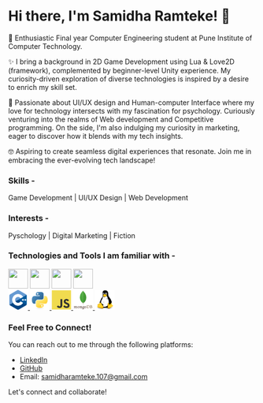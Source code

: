 <h1> <b> Hi there, I'm Samidha Ramteke! 👋  </b> </h1>

🚀 Enthusiastic Final year Computer Engineering student at Pune Institute of Computer Technology.

✨ I bring a background in 2D Game Development using Lua & Love2D (framework), complemented by beginner-level Unity experience. My curiosity-driven exploration of diverse technologies is inspired by a desire to enrich my skill set.

🌟 Passionate about UI/UX design and Human-computer Interface where my love for technology intersects with my fascination for psychology. Curiously venturing into the realms of Web development and Competitive programming. On the side, I'm also indulging my curiosity in marketing, eager to discover how it blends with my tech insights.

🤓 Aspiring to create seamless digital experiences that resonate. Join me in embracing the ever-evolving tech landscape! 

### Skills -
Game Development | UI/UX Design | Web Development 
### Interests -
Pyschology | Digital Marketing | Fiction 
### Technologies and Tools I am familiar with - 
<div>
<img height="40" width="40" src="https://img.icons8.com/color/48/000000/visual-studio-code-2019.png"/> 
 <img height="40" width="40" src="https://img.icons8.com/color/48/000000/pycharm.png"/>  
 <img height="40" width="40" src="https://static-00.iconduck.com/assets.00/eclipse-icon-512x479-6ivkqawb.png"/>
 <img height="40" width="40" src="https://img.icons8.com/color/50/000000/git.png"/>
</div>
  
  <a href="https://www.w3schools.com/cpp/" target="_blank"> 
  <img src="https://raw.githubusercontent.com/devicons/devicon/master/icons/cplusplus/cplusplus-original.svg" alt="cplusplus" width="40" height="40"/> </a> 
  
  <a href="https://www.python.org" target="_blank"> 
  <img src="https://raw.githubusercontent.com/devicons/devicon/master/icons/python/python-original.svg" alt="python" width="40" height="40"/> </a>
 
  <a href="https://developer.mozilla.org/en-US/docs/Web/JavaScript" target="_blank">
  <img src="https://raw.githubusercontent.com/devicons/devicon/master/icons/javascript/javascript-original.svg" alt="javascript" width="40" height="40"/> </a>
 
  <a href="https://www.mongodb.com/" target="_blank">
  <img src="https://raw.githubusercontent.com/devicons/devicon/master/icons/mongodb/mongodb-original-wordmark.svg" alt="mongodb" width="40" height="40"/> </a>
 
  <a href="https://www.linux.org/" target="_blank">
  <img src="https://raw.githubusercontent.com/devicons/devicon/master/icons/linux/linux-original.svg" alt="linux" width="40" height="40"/> </a>


### Feel Free to Connect!

You can reach out to me through the following platforms:

- [LinkedIn](https://www.linkedin.com/in/samidharamteke/)
- [GitHub](LINK_TO_GITHUB_PROFILE)
- Email: samidharamteke.107@gmail.com

Let's connect and collaborate!

